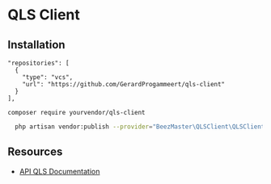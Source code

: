 # QLS Client

## Installation

```
"repositories": [
  {
    "type": "vcs",
    "url": "https://github.com/GerardProgammeert/qls-client"
  }
],
```
```
composer require yourvendor/qls-client
```
```bash
  php artisan vendor:publish --provider="BeezMaster\QLSClient\QLSClientServiceProvider" --tag=config
```

## Resources
- [API QLS Documentation](https://api.pakketdienstqls.nl/redoc/)

